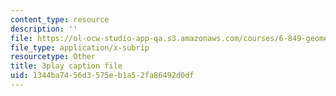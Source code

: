 ```yaml
---
content_type: resource
description: ''
file: https://ol-ocw-studio-app-qa.s3.amazonaws.com/courses/6-849-geometric-folding-algorithms-linkages-origami-polyhedra-fall-2012/1344ba7456d3575eb1a52fa86492d0df_wBR4Q6nFyqk.vtt
file_type: application/x-subrip
resourcetype: Other
title: 3play caption file
uid: 1344ba74-56d3-575e-b1a5-2fa86492d0df
---
```

